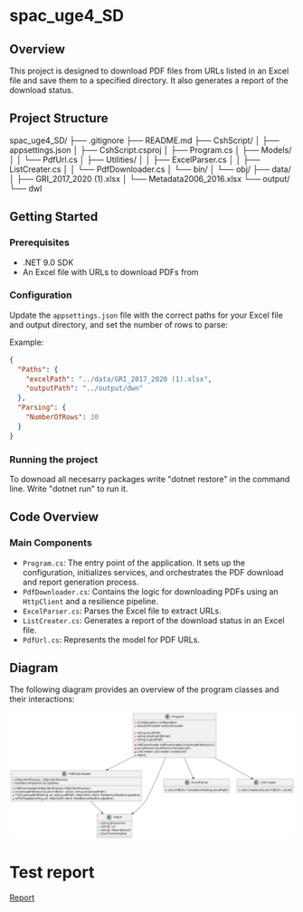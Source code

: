 # spac_uge4_SD

## Overview

This project is designed to download PDF files from URLs listed in an Excel file and save them to a specified directory. It also generates a report of the download status.

## Project Structure

spac_uge4_SD/
├── .gitignore
├── README.md
├── CshScript/
│   ├── appsettings.json
│   ├── CshScript.csproj
│   ├── Program.cs
│   ├── Models/
│   │   └── PdfUrl.cs
│   ├── Utilities/
│   │   ├── ExcelParser.cs
│   │   ├── ListCreater.cs
│   │   └── PdfDownloader.cs
│   └── bin/
│   └── obj/
├── data/
│   ├── GRI_2017_2020 (1).xlsx
│   └── Metadata2006_2016.xlsx
└── output/
    └── dwl

## Getting Started

### Prerequisites

- .NET 9.0 SDK
- An Excel file with URLs to download PDFs from

### Configuration

Update the `appsettings.json` file with the correct paths for your Excel file and output directory, and set the number of rows to parse:

Example:

```json
{
  "Paths": {
    "excelPath": "../data/GRI_2017_2020 (1).xlsx",
    "outputPath": "../output/dwn"
  },
  "Parsing": {
    "NumberOfRows": 30
  }
}
```

### Running the project

To downoad all necesarry packages write "dotnet restore" in the command line. Write "dotnet run" to run it.

## Code Overview

### Main Components

* `Program.cs`: The entry point of the application. It sets up the configuration, initializes services, and orchestrates the PDF download and report generation process.
* `PdfDownloader.cs`: Contains the logic for downloading PDFs using an `HttpClient` and a resilience pipeline.
* `ExcelParser.cs`: Parses the Excel file to extract URLs.
* `ListCreater.cs`: Generates a report of the download status in an Excel file.
* `PdfUrl.cs`: Represents the model for PDF URLs.

## Diagram

The following diagram provides an overview of the program classes and their interactions:

![Uml class diagram](Diagram.png)

# Test report
[Report](CshScript.Tests/Rapport.md)

